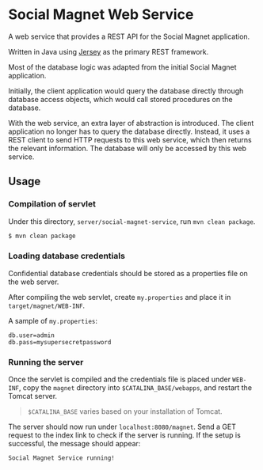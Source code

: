 # Social Magnet Web Service

A web service that provides a REST API for the Social Magnet application.

Written in Java using [Jersey](https://github.com/eclipse-ee4j/jersey) as the primary REST framework.

Most of the database logic was adapted from the initial Social Magnet application.

Initially, the client application would query the database directly through database access objects, which would call stored procedures on the database.

With the web service, an extra layer of abstraction is introduced. The client application no longer has to query the database directly. Instead, it uses a REST client to send HTTP requests to this web service, which then returns the relevant information. The database will only be accessed by this web service.

## Usage

### Compilation of servlet

Under this directory, `server/social-magnet-service`, run `mvn clean package`.

```bash
$ mvn clean package
```

### Loading database credentials

Confidential database credentials should be stored as a properties file on the web server.

After compiling the web servlet, create `my.properties` and place it in  `target/magnet/WEB-INF`.

A sample of `my.properties`:

```properties
db.user=admin
db.pass=mysupersecretpassword
```

### Running the server

Once the servlet is compiled and the credentials file is placed under `WEB-INF`, copy the `magnet` directory into `$CATALINA_BASE/webapps`, and restart the Tomcat server.

> `$CATALINA_BASE` varies based on your installation of Tomcat.

The server should now run under `localhost:8080/magnet`. Send a GET request to the index link to check if the server is running. If the setup is successful, the message should appear:

```
Social Magnet Service running!
```

